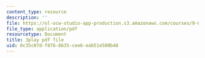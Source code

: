 ```yaml
---
content_type: resource
description: ''
file: https://ol-ocw-studio-app-production.s3.amazonaws.com/courses/9-00sc-introduction-to-psychology-fall-2011/0c35c07df8768b35cee6eab51e500b48_SjjGiqf96rI.pdf
file_type: application/pdf
resourcetype: Document
title: 3play pdf file
uid: 0c35c07d-f876-8b35-cee6-eab51e500b48
---
```


